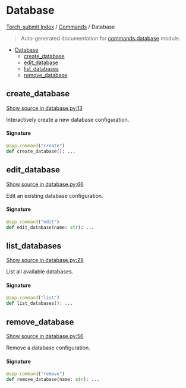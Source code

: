 # Database

[Torch-submit Index](../README.md#torch-submit-index) / [Commands](./index.md#commands) / Database

> Auto-generated documentation for [commands.database](../../torch_submit/commands/database.py) module.

- [Database](#database)
  - [create_database](#create_database)
  - [edit_database](#edit_database)
  - [list_databases](#list_databases)
  - [remove_database](#remove_database)

## create_database

[Show source in database.py:13](../../torch_submit/commands/database.py#L13)

Interactively create a new database configuration.

#### Signature

```python
@app.command("create")
def create_database(): ...
```



## edit_database

[Show source in database.py:66](../../torch_submit/commands/database.py#L66)

Edit an existing database configuration.

#### Signature

```python
@app.command("edit")
def edit_database(name: str): ...
```



## list_databases

[Show source in database.py:29](../../torch_submit/commands/database.py#L29)

List all available databases.

#### Signature

```python
@app.command("list")
def list_databases(): ...
```



## remove_database

[Show source in database.py:56](../../torch_submit/commands/database.py#L56)

Remove a database configuration.

#### Signature

```python
@app.command("remove")
def remove_database(name: str): ...
```